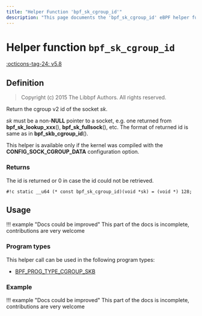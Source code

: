 ```yaml
---
title: "Helper Function 'bpf_sk_cgroup_id'"
description: "This page documents the 'bpf_sk_cgroup_id' eBPF helper function, including its defintion, usage, program types that can use it, and examples."
---
```

# Helper function `bpf_sk_cgroup_id`

<!-- [FEATURE_TAG](bpf_sk_cgroup_id) -->
[:octicons-tag-24: v5.8](https://github.com/torvalds/linux/commit/f307fa2cb4c935f7f1ff0aeb880c7b44fb9a642b)
<!-- [/FEATURE_TAG] -->

## Definition

> Copyright (c) 2015 The Libbpf Authors. All rights reserved.


<!-- [HELPER_FUNC_DEF] -->
Return the cgroup v2 id of the socket _sk_.

_sk_ must be a non-**NULL** pointer to a socket, e.g. one returned from **bpf_sk_lookup_xxx**(), **bpf_sk_fullsock**(), etc. The format of returned id is same as in **bpf_skb_cgroup_id**().

This helper is available only if the kernel was compiled with the **CONFIG_SOCK_CGROUP_DATA** configuration option.

### Returns

The id is returned or 0 in case the id could not be retrieved.

`#!c static __u64 (* const bpf_sk_cgroup_id)(void *sk) = (void *) 128;`
<!-- [/HELPER_FUNC_DEF] -->

## Usage

!!! example "Docs could be improved"
    This part of the docs is incomplete, contributions are very welcome

### Program types

This helper call can be used in the following program types:

<!-- DO NOT EDIT MANUALLY -->
<!-- [HELPER_FUNC_PROG_REF] -->
 * [BPF_PROG_TYPE_CGROUP_SKB](../program-type/BPF_PROG_TYPE_CGROUP_SKB.md)
<!-- [/HELPER_FUNC_PROG_REF] -->

### Example

!!! example "Docs could be improved"
    This part of the docs is incomplete, contributions are very welcome

